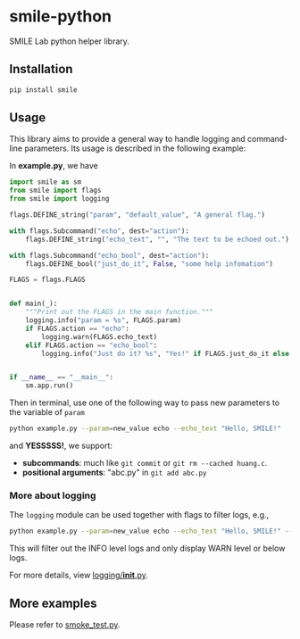 # smile-python
SMILE Lab python helper library.

## Installation

```bash
pip install smile
```

## Usage
This library aims to provide a general way to handle logging and command-line parameters.
Its usage is described in the following example:

In **example.py**, we have

```python
import smile as sm
from smile import flags
from smile import logging

flags.DEFINE_string("param", "default_value", "A general flag.")

with flags.Subcommand("echo", dest="action"):
    flags.DEFINE_string("echo_text", "", "The text to be echoed out.")

with flags.Subcommand("echo_bool", dest="action"):
    flags.DEFINE_bool("just_do_it", False, "some help infomation")

FLAGS = flags.FLAGS


def main(_):
    """Print out the FLAGS in the main function."""
    logging.info("param = %s", FLAGS.param)
    if FLAGS.action == "echo":
        logging.warn(FLAGS.echo_text)
    elif FLAGS.action == "echo_bool":
        logging.info("Just do it? %s", "Yes!" if FLAGS.just_do_it else "No :(")


if __name__ == "__main__":
    sm.app.run()
```

Then in terminal, use one of the following way to pass new parameters to the variable of `param`

```bash
python example.py --param=new_value echo --echo_text "Hello, SMILE!"
```
and **YESSSSS!**, we support:

  * **subcommands**: much like `git commit` or `git rm --cached huang.c`.
  * **positional arguments**: "abc.py" in `git add abc.py`
    
### More about logging

The `logging` module can be used together with flags to filter logs, e.g.,

```bash
python example.py --param=new_value echo --echo_text "Hello, SMILE!" --verbosity -1
```

This will filter out the INFO level logs and only display WARN level or below logs.

For more details, view [logging/__init__.py](https://github.com/abseil/abseil-py/blob/master/absl/logging/__init__.py).

## More examples

Please refer to [smoke_test.py](tests/smoke_tests/smoke_test.py).
